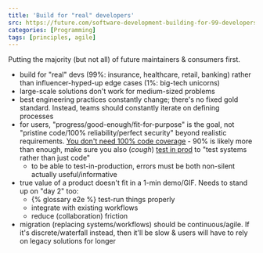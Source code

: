 ```yaml
---
title: 'Build for "real" developers'
src: https://future.com/software-development-building-for-99-developers
categories: [Programming]
tags: [principles, agile]
---
```


Putting the majority (but not all) of future maintainers & consumers first.

- build for "real" devs (99%: insurance, healthcare, retail, banking) rather than influencer-hyped-up edge cases (1%: big-tech unicorns)
- large-scale solutions don't work for medium-sized problems
- best engineering practices constantly change; there's no fixed gold standard. Instead, teams should constantly iterate on defining processes
- for users, "progress/good-enough/fit-for-purpose" is the goal, not "pristine code/100% reliability/perfect security" beyond realistic requirements. [You don't need 100% code coverage](https://testing.googleblog.com/2020/08/code-coverage-best-practices.html) - 90% is likely more than enough, make sure you also (*cough*) [test in prod](https://increment.com/testing/i-test-in-production) to "test systems rather than just code"
  + to be able to test-in-production, errors must be both non-silent actually useful/informative
- true value of a product doesn't fit in a 1-min demo/GIF. Needs to stand up on "day 2" too:
  + {% glossary e2e %} test-run things properly
  + integrate with existing workflows
  + reduce (collaboration) friction
- migration (replacing systems/workflows) should be continuous/agile. If it's discrete/waterfall instead, then it'll be slow & users will have to rely on legacy solutions for longer
